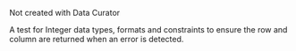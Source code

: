 Not created with Data Curator

A test for Integer data types, formats and constraints to ensure the row and column are returned when an error is detected.
